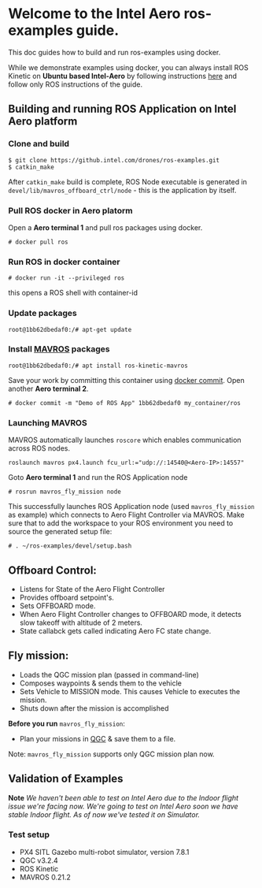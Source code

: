 # Welcome to the Intel Aero ros-examples guide.

This doc guides how to build and run ros-examples using docker.

While we demonstrate examples using docker, you can always install ROS Kinetic on **Ubuntu based Intel-Aero** by following instructions [here](http://wiki.ros.org/kinetic/Installation/Ubuntu) and follow only ROS instructions of the guide.

## Building and running ROS Application on  Intel Aero platform
### Clone and build
```
$ git clone https://github.intel.com/drones/ros-examples.git
$ catkin_make
```
After `catkin_make` build is complete, ROS Node executable is generated in `devel/lib/mavros_offboard_ctrl/node` - this is the application by itself.

### Pull ROS docker in Aero platorm
Open a **Aero terminal 1** and pull ros packages using docker.
```
# docker pull ros
```

### Run ROS in docker container
```
# docker run -it --privileged ros
```
this opens a ROS shell with container-id

### Update packages
```
root@1bb62dbedaf0:/# apt-get update
```

### Install [MAVROS](http://wiki.ros.org/mavros) packages
```
root@1bb62dbedaf0:/# apt install ros-kinetic-mavros
```

Save your work by committing this container using [docker commit](https://docs.docker.com/engine/reference/commandline/commit/). Open another **Aero terminal 2**.
```
# docker commit -m "Demo of ROS App" 1bb62dbedaf0 my_container/ros
```

### Launching MAVROS
MAVROS automatically launches `roscore` which enables communication across ROS nodes.
```
roslaunch mavros px4.launch fcu_url:="udp://:14540@<Aero-IP>:14557"
```

Goto **Aero terminal 1** and run the ROS Application node
```
# rosrun mavros_fly_mission node
```
This successfully launches ROS Application node (used `mavros_fly_mission` as example) which connects to Aero Flight Controller via MAVROS. Make sure that to add the workspace to your ROS environment you need to source the generated setup file:
```
# . ~/ros-examples/devel/setup.bash
```

## Offboard Control:
* Listens for State of the Aero Flight Controller
* Provides offboard setpoint's.
* Sets OFFBOARD mode.
* When Aero Flight Controller changes to OFFBOARD mode, it detects slow takeoff with altitude of 2 meters.
* State callabck gets called indicating Aero FC state change.

## Fly mission:
* Loads the QGC mission plan (passed in command-line)
* Composes waypoints & sends them to the vehicle
* Sets Vehicle to MISSION mode. This causes Vehicle to executes the mission.
* Shuts down after the mission is accomplished

**Before you run** `mavros_fly_mission`:
* Plan your missions in [QGC](http://qgroundcontrol.com) & save them to a file.

Note: `mavros_fly_mission` supports only QGC mission plan now. 
## Validation of Examples
**Note** *We haven't been able to test on Intel Aero due to the Indoor flight issue we're facing now.
We're going to test on Intel Aero soon we have stable Indoor flight. As of now we've tested it on Simulator.*

### Test setup
* PX4 SITL Gazebo multi-robot simulator, version 7.8.1
* QGC v3.2.4
* ROS Kinetic
* MAVROS 0.21.2

